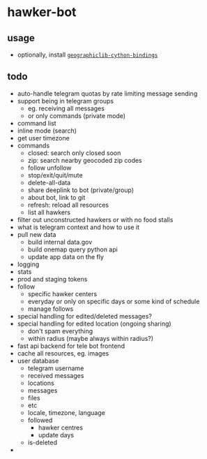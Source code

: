 #   hawker-bot

##  usage
*   optionally, install [`geographiclib-cython-bindings`](https://pypi.org/project/geographiclib-cython-bindings/)

##  todo
*   auto-handle telegram quotas by rate limiting message sending
*   support being in telegram groups
    *   eg. receiving all messages
    *   or only commands (private mode)
*   command list
*   inline mode (search)
*   get user timezone
*   commands
    *   closed: search only closed soon
    *   zip: search nearby geocoded zip codes
    *   follow unfollow
    *   stop/exit/quit/mute 
    *   delete-all-data
    *   share deeplink to bot (private/group)
    *   about bot, link to git
    *   refresh: reload all resources
    *   list all hawkers
*   filter out unconstructed hawkers or with no food stalls
*   what is telegram context and how to use it
*   pull new data
    *   build internal data.gov
    *   build onemap query python api
    *   update app data on the fly
*   logging
*   stats
*   prod and staging tokens
*   follow
    *   specific hawker centers
    *   everyday or only on specific days or some kind of schedule
    *   manage follows
*   special handling for edited/deleted messages?
*   special handling for edited location (ongoing sharing)
    *   don't spam everything
    *   within radius (maybe always within radius?)
*   fast api backend for tele bot frontend
*   cache all resources, eg. images
*   user database
    *   telegram username
    *   received messages
    *   locations
    *   messages
    *   files
    *   etc
    *   locale, timezone, language
    *   followed
        *   hawker centres
        *   update days
    *   is-deleted
*   
